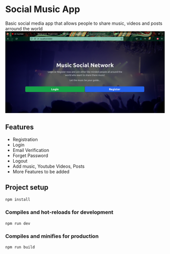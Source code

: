 # Social Music App
 Basic social media app that allows people to share music, videos and posts arround the world
 <img  src="https://github.com/Tapiwa-1/Tapiwa-1/blob/main/social-media-app.png"/> 
 
## Features

- Registration
- Login
- Email Verification
- Forget Password
- Logout
- Add music, Youtube Videos, Posts
- More Features to be added


## Project setup
```
npm install
```

### Compiles and hot-reloads for development
```
npm run dev
```

### Compiles and minifies for production
```
npm run build
```

